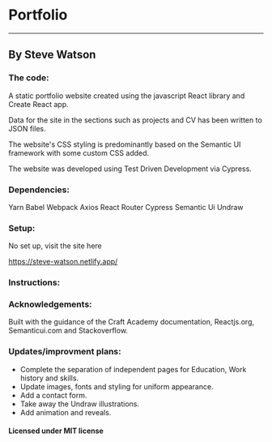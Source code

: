 # Portfolio

---

## By Steve Watson

### The code:

A static portfolio website created using the javascript React library and Create React app.

Data for the site in the sections such as projects and CV has been written to JSON files. 

The website's CSS styling is predominantly based on the Semantic UI framework with some custom CSS added. 

The website was developed using Test Driven Development via Cypress.

### Dependencies:

Yarn
Babel
Webpack
Axios
React Router
Cypress 
Semantic Ui
Undraw 

### Setup:<br>

No set up, visit the site here

https://steve-watson.netlify.app/

### Instructions:<br>


### Acknowledgements:<br>

Built with the guidance of the Craft Academy documentation, Reactjs.org, Semanticui.com and Stackoverflow.

### Updates/improvment plans:

- Complete the separation of independent pages for Education, Work history and skills.
- Update images, fonts and styling for uniform appearance.
- Add a contact form.
- Take away the Undraw illustrations.
- Add animation and reveals.

#### Licensed under MIT license
